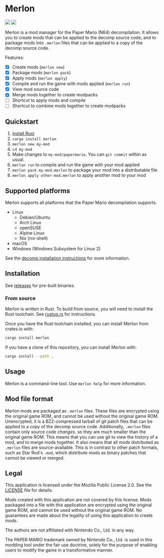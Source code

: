 # Merlon

[![](https://img.shields.io/github/actions/workflow/status/nanaian/merlon/test.yml?branch=main)](https://github.com/nanaian/merlon/actions)
[![](https://img.shields.io/discord/279322074412089344?color=%237289DA&logo=discord&logoColor=ffffff)](https://discord.gg/paper-mario-modding-279322074412089344)

Merlon is a mod manager for the Paper Mario (N64) decompilation. It allows you to create mods that can be applied to the decomp source code, and to package mods into `.merlon` files that can be applied to a copy of the decomp source code.

Features:

- [x] Create mods (`merlon new`)
- [x] Package mods (`merlon pack`)
- [x] Apply mods (`merlon apply`)
- [x] Compile and run the game with mods applied (`merlon run`)
- [x] View mod source code
- [x] Merge mods together to create modpacks
- [ ] Shortcut to apply mods and compile
- [ ] Shortcut to combine mods together to create modpacks

## Quickstart

1.  [Install Rust](https://rustup.rs/)
2. `cargo install merlon`
3. `merlon new my-mod`
4. `cd my-mod`
5. Make changes to `my-mod/papermario`. You can `git commit` within as usual.
6. `merlon run` to compile and run the game with your mod applied
7. `merlon pack my-mod.merlon` to package your mod into a distributable file
8. `merlon apply other-mod.merlon` to apply another mod to your mod

## Supported platforms

Merlon supports all platforms that the Paper Mario decompilation supports.

- Linux
    - Debian/Ubuntu
    - Arch Linux
    - openSUSE
    - Alpine Linux
    - Nix (nix-shell)
- macOS
- Windows (Windows Subsystem for Linux 2)

See the [decomp installation instructions](https://github.com/pmret/papermario/blob/main/INSTALL.md) for more information.

## Installation

See [releases](https://github.com/nanaian/merlon/releases) for pre-built binaries.

### From source

Merlon is written in Rust. To build from source, you will need to install the Rust toolchain. See [rustup.rs](https://rustup.rs/) for instructions.

Once you have the Rust toolchain installed, you can install Merlon from crates.io with:

```bash
cargo install merlon
```

If you have a clone of this repository, you can install Merlon with:

```bash
cargo install --path .
```

## Usage

Merlon is a command-line tool. Use `merlon help` for more information.

## Mod file format

Merlon mods are packaged as `.merlon` files. These files are encrypted using the original game ROM, and cannot be used without the original game ROM. Unencrypted, it is a BZ2-compressed tarball of git patch files that can be applied to a copy of the decomp source code. Additionally, `.merlon` files contain only source code *changes*, so they are much smaller than the original game ROM. This means that you can use git to view the history of a mod, and to merge mods together. It also means that all mods distributed as `.merlon` files are source-available. This is in contrast to other patch formats, such as Star Rod's `.mod`, which distribute mods as binary patches that cannot be viewed or merged.

## Legal

This application is licensed under the Mozilla Public License 2.0. See the [LICENSE](LICENSE) file for details.

Mods created with this application are not covered by this license. Mods packaged into a file with this application are encrypted using the original game ROM, and cannot be used without the original game ROM. No guarantees are made about the legality of using this application to create mods.

The authors are not affiliated with Nintendo Co., Ltd. in any way.

The PAPER MARIO trademark owned by Nintendo Co., Ltd. is used in this modding tool under the fair use doctrine, solely for the purpose of enabling users to modify the game in a transformative manner.
